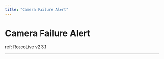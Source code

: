 ```yaml
---
title: "Camera Failure Alert"
---
```

# Camera Failure Alert

ref: RoscoLive v2.3.1

------------------------------------------------------------------------
